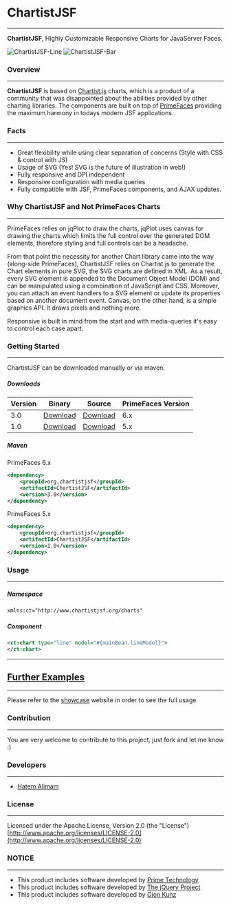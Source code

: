 # ChartistJSF
***

**ChartistJSF**, Highly Customizable Responsive Charts for JavaServer Faces.

![ChartistJSF-Line](http://i.imgur.com/blsm9kw.gif?1)
![ChartistJSF-Bar](http://i.imgur.com/2lhouF9.gif?1)

### Overview
***

**ChartistJSF** is based on [Chartist.js](http://gionkunz.github.io/chartist-js/) charts, which is a product of a community that was disappointed about the abilities provided by other charting libraries. The components are built on top of [PrimeFaces](http://primefaces.org) providing the maximum harmony in todays modern JSF applications.

### Facts

***

* Great flexibility while using clear separation of concerns (Style with CSS & control with JS)
* Usage of SVG (Yes! SVG is the future of illustration in web!)
* Fully responsive and DPI independent
* Responsive configuration with media queries 
* Fully compatible with JSF, PrimeFaces components, and AJAX updates.


### Why ChartistJSF and Not PrimeFaces Charts

***
PrimeFaces relies on jqPlot to draw the charts, jqPlot uses canvas for drawing the charts which limits the full control over the generated DOM elements, therefore styling and full controls can be a headache.

From that point the necessity for another Chart library came into the way (along-side PrimeFaces), ChartistJSF relies on Chartist.js to generate the Chart elements in pure SVG, the SVG charts are defined in XML. As a result, every SVG element is appended to the Document Object Model (DOM) and can be manipulated using a combination of JavaScript and CSS. Moreover, you can attach an event handlers to a SVG element or update its properties based on another document event. Canvas, on the other hand, is a simple graphics API. It draws pixels and nothing more.

Responsive is built in mind from the start and with media-queries it's easy to control each case apart.


### Getting Started
***

ChartistJSF can be downloaded manually or via maven.  

##### Downloads

Version | Binary | Source | PrimeFaces Version
------------ | -------------  | ------------- | ------------- 
3.0| [Download](https://oss.sonatype.org/content/repositories/releases/org/chartistjsf/ChartistJSF/3.0/ChartistJSF-3.0.jar)  | [Download](https://oss.sonatype.org/content/repositories/releases/org/chartistjsf/ChartistJSF/3.0/ChartistJSF-3.0-sources.jar) | 6.x
1.0| [Download](https://oss.sonatype.org/content/repositories/releases/org/chartistjsf/ChartistJSF/1.0/ChartistJSF-1.0.jar)  | [Download](https://oss.sonatype.org/content/repositories/releases/org/chartistjsf/ChartistJSF/1.0/ChartistJSF-1.0-sources.jar) | 5.x

##### Maven
PrimeFaces 6.x
```xml
<dependency>
	<groupId>org.chartistjsf</groupId>
	<artifactId>ChartistJSF</artifactId>
	<version>3.0</version>		
</dependency>
```

PrimeFaces 5.x
```xml
<dependency>
	<groupId>org.chartistjsf</groupId>
	<artifactId>ChartistJSF</artifactId>
	<version>1.0</version>		
</dependency>
```

### Usage
***

##### Namespace

```xml
xmlns:ct="http://www.chartistjsf.org/charts"
```

##### Component

```xml
<ct:chart type="line" model="#{mainBean.lineModel}">
</ct:chart>
```
- - - -


## [Further Examples](https://chartistjsf-showcase.herokuapp.com/)
***

Please refer to the [showcase](http://jsf.hatemalimam.com/chartistjsf) website in order to see the full usage.


### Contribution
***
You are very welcome to contribute to this project, just fork and let me know :)

###  Developers
***
* [Hatem Alimam](http://hatemalimam.com)

### License
***
Licensed under the Apache License, Version 2.0 (the "License") [http://www.apache.org/licenses/LICENSE-2.0](http://www.apache.org/licenses/LICENSE-2.0)

### NOTICE
***
* This product includes software developed by [Prime Technology](http://www.prime.com.tr/)
* This product includes software developed by [The jQuery Project](http://jquery.com)
* This product includes software developed by [Gion Kunz](https://github.com/gionkunz/chartist-js)


